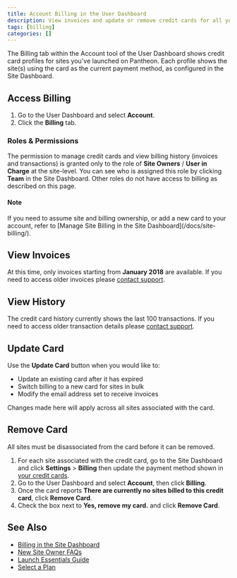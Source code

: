 ```yaml
---
title: Account Billing in the User Dashboard
description: View invoices and update or remove credit cards for all your sites using the Billing tool of the Account tab in the User Dashboard.
tags: [billing]
categories: []
---
```

The Billing tab within the Account tool of the User Dashboard shows credit card profiles for sites you've launched on Pantheon. Each profile shows the site(s) using the card as the current payment method, as configured in the Site Dashboard.

## Access Billing
1. Go to the User Dashboard and select **<span class="glyphicons glyphicons-cogwheel"></span> Account**.
2. Click the **Billing** tab.

### Roles & Permissions
The permission to manage credit cards and view billing history (invoices and transactions) is granted only to the role of **Site Owners** / **User in Charge** at the site-level. You can see who is assigned this role by clicking **<span class="glyphicons glyphicons-group"></span> Team** in the Site Dashboard. Other roles do not have access to billing as described on this page.

<div class="alert alert-info">
<h4 class="info">Note</h4>
<p markdown="1">If you need to assume site and billing ownership, or add a new card to your account, refer to [Manage Site Billing in the Site Dashboard](/docs/site-billing/).</p></div>

## View Invoices
At this time, only invoices starting from **January 2018** are available. If you need to access older invoices please [contact support](/docs/getting-support).

## View History
The credit card history currently shows the last 100 transactions. If you need to access older transaction details please [contact support](/docs/getting-support).

## Update Card
Use the **Update Card** button when you would like to:

* Update an existing card after it has expired
* Switch billing to a new card for sites in bulk
* Modify the email address set to receive invoices

Changes made here will apply across all sites associated with the card.

## Remove Card
All sites must be disassociated from the card before it can be removed.

1. For each site associated with the credit card, go to the Site Dashboard and click **<span class="glyphicons glyphicons-cogwheel"></span> Settings** > **Billing** then update the payment method shown in [your credit cards](/docs/site-billing#your-credit-cards).
2. Go to the User Dashboard and select **<span class="glyphicons glyphicons-cogwheel"></span> Account**, then click **Billing**.
3. Once the card reports **There are currently no sites billed to this credit card**, click **Remove Card**.
4. Check the box next to **Yes, remove my card.** and click **Remove Card**.

## See Also
- [Billing in the Site Dashboard](/docs/site-billing/)
- [New Site Owner FAQs](/docs/site-owner-faq/)
- [Launch Essentials Guide](/docs/guides/launch/)
- [Select a Plan](/docs/select-plan/)
